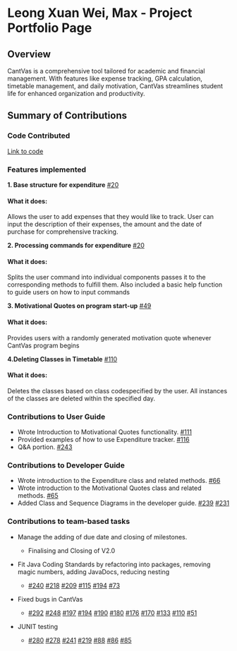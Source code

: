 # Leong Xuan Wei, Max - Project Portfolio Page

## Overview
CantVas is a comprehensive tool tailored for academic and financial management.
With features like expense tracking, GPA calculation, timetable management,
and daily motivation, CantVas streamlines student life for enhanced organization
and productivity.

## Summary of Contributions

### Code Contributed
[Link to code](https://nus-cs2113-ay2324s2.github.io/tp-dashboard/?search=mmaxx15&breakdown=true&sort=groupTitle%20dsc&sortWithin=title&since=2024-02-23&timeframe=commit&mergegroup=&groupSelect=groupByRepos&checkedFileTypes=docs~functional-code~test-code~other&tabOpen=true&tabType=authorship&tabAuthor=Mmaxx15&tabRepo=AY2324S2-CS2113-W13-3%2Ftp%5Bmaster%5D&authorshipIsMergeGroup=false&authorshipFileTypes=docs~functional-code~test-code~other&authorshipIsBinaryFileTypeChecked=false&authorshipIsIgnoredFilesChecked=false)

### Features implemented
**1. Base structure for expenditure**
[#20](https://github.com/AY2324S2-CS2113-W13-3/tp/pull/20)
#### What it does:
Allows the user to add expenses that they would like to track. User can input the description of their expenses, the amount and the date of purchase for comprehensive tracking.

**2. Processing commands for expenditure**
[#20](https://github.com/AY2324S2-CS2113-W13-3/tp/pull/20)
#### What it does:
Splits the user command into individual components passes it to the corresponding methods to fulfill them.
Also included a basic help function to guide users on how to input commands

**3. Motivational Quotes on program start-up**
[#49](https://github.com/AY2324S2-CS2113-W13-3/tp/pull/49)
#### What it does:
Provides users with a randomly generated motivation quote whenever CantVas program begins

**4.Deleting Classes in Timetable**
[#110](https://github.com/AY2324S2-CS2113-W13-3/tp/pull/110)
#### What it does:
Deletes the classes based on class codespecified by the user. All instances of the classes are deleted within the specified day.  

### Contributions to User Guide

- Wrote Introduction to Motivational Quotes functionality. [#111](https://github.com/AY2324S2-CS2113-W13-3/tp/pull/111)
- Provided examples of how to use Expenditure tracker. [#116](https://github.com/AY2324S2-CS2113-W13-3/tp/pull/116)
- Q&A portion. [#243](https://github.com/AY2324S2-CS2113-W13-3/tp/pull/243)

### Contributions to Developer Guide
- Wrote introduction to the Expenditure class and related methods. [#66](https://github.com/AY2324S2-CS2113-W13-3/tp/pull/66) 
- Wrote introduction to the Motivational Quotes class and related methods. [#65](https://github.com/AY2324S2-CS2113-W13-3/tp/pull/65)
- Added Class and Sequence Diagrams in the developer guide. [#239](https://github.com/AY2324S2-CS2113-W13-3/tp/pull/239) [#231](https://github.com/AY2324S2-CS2113-W13-3/tp/pull/231)

### Contributions to team-based tasks

- Manage the adding of due date and closing of milestones.
  - Finalising and Closing of V2.0
- Fit Java Coding Standards by refactoring into packages, removing magic numbers, adding JavaDocs, reducing nesting 
  - [#240](https://github.com/AY2324S2-CS2113-W13-3/tp/pull/240)
    [#218](https://github.com/AY2324S2-CS2113-W13-3/tp/pull/218)
    [#209](https://github.com/AY2324S2-CS2113-W13-3/tp/pull/209)
    [#115](https://github.com/AY2324S2-CS2113-W13-3/tp/pull/115)
    [#194](https://github.com/AY2324S2-CS2113-W13-3/tp/pull/107)
    [#73](https://github.com/AY2324S2-CS2113-W13-3/tp/pull/73)

- Fixed bugs in CantVas
  - [#292](https://github.com/AY2324S2-CS2113-W13-3/tp/pull/292)
    [#248](https://github.com/AY2324S2-CS2113-W13-3/tp/pull/248)
    [#197](https://github.com/AY2324S2-CS2113-W13-3/tp/pull/197)
    [#194](https://github.com/AY2324S2-CS2113-W13-3/tp/pull/194)
    [#190](https://github.com/AY2324S2-CS2113-W13-3/tp/pull/190)
    [#180](https://github.com/AY2324S2-CS2113-W13-3/tp/pull/180)
    [#176](https://github.com/AY2324S2-CS2113-W13-3/tp/pull/176)
    [#170](https://github.com/AY2324S2-CS2113-W13-3/tp/pull/170)
    [#133](https://github.com/AY2324S2-CS2113-W13-3/tp/pull/133) 
    [#110](https://github.com/AY2324S2-CS2113-W13-3/tp/pull/110)
    [#51](https://github.com/AY2324S2-CS2113-W13-3/tp/pull/51)
  
- JUNIT testing
  - [#280](https://github.com/AY2324S2-CS2113-W13-3/tp/pull/280)
    [#278](https://github.com/AY2324S2-CS2113-W13-3/tp/pull/278)
    [#241](https://github.com/AY2324S2-CS2113-W13-3/tp/pull/241)
    [#219](https://github.com/AY2324S2-CS2113-W13-3/tp/pull/219)
    [#88](https://github.com/AY2324S2-CS2113-W13-3/tp/pull/88)
    [#86](https://github.com/AY2324S2-CS2113-W13-3/tp/pull/86)
    [#85](https://github.com/AY2324S2-CS2113-W13-3/tp/pull/85)